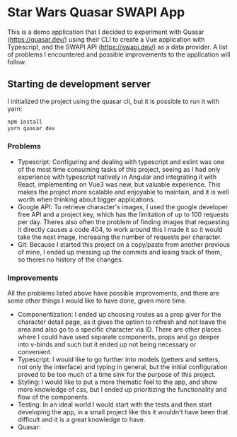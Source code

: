 # Star Wars Quasar SWAPI App

This is a demo application that I decided to experiment with Quasar (https://quasar.dev/) using their CLI to create a Vue application with Typescript, and the SWAPI API (https://swapi.dev/) as a data provider. A list of problems I encountered and possible improvements to the application will follow.

## Starting de development server

I initialized the project using the quasar cli, but it is possible to run it with yarn:

```bash
npm install
yarn quasar dev
```

### Problems

-   Typescript: Configuring and dealing with typescript and eslint was one of the most time consuming tasks of this project, seeing as I had only experience with typescript natively in Angular and integrating it with React, implementing on Vue3 was new, but valuable experience. This makes the project more scalable and enjoyable to maintain, and it is well worth when thinking about bigger applications.
-   Google API: To retrieve character's images, I used the google developer free API and a project key, which has the limitation of up to 100 requests per day. Theres also often the problem of finding images that requesting it directly causes a code 404, to work around this I made it so it would take the next image, increasing the number of requests per character.
-   Git: Because I started this project on a copy/paste from another previous of mine, I ended up messing up the commits and losing track of them, so theres no history of the changes.

### Improvements

All the problems listed above have possible improvements, and there are some other things I would like to have done, given more time.

-   Componentization: I ended up choosing routes as a prop giver for the character detail page, as it gives the option to refresh and not leave the area and also go to a specific character via ID. There are other places where I could have used separate components, props and go deeper into v-binds and such but it ended up not being necessary or convenient.
-   Typescript: I would like to go further into models (getters and setters, not only the interface) and typing in general, but the initial configuration proved to be too much of a time sink for the purpose of this project.
-   Styling: I would like to put a more thematic feel to the app, and show more knowledge of css, but I ended up prioritizing the functionality and flow of the components.
-   Testing: In an ideal world I would start with the tests and then start developing the app, in a small project like this it wouldn't have been that difficult and it is a great knowledge to have.
-   Quasar:
